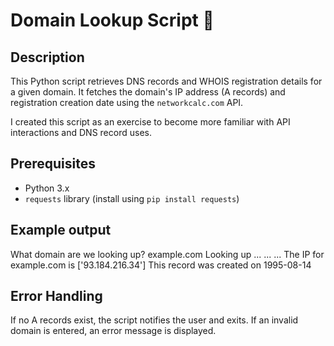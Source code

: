 # Domain Lookup Script &#128213;

## Description
This Python script retrieves DNS records and WHOIS registration details for a given domain. It fetches the domain's IP address (A records) and registration creation date using the `networkcalc.com` API. 

I created this script as an exercise to become more familiar with API interactions and DNS record uses. 

## Prerequisites
- Python 3.x
- `requests` library (install using `pip install requests`)

## Example output 
What domain are we looking up? 
example.com
Looking up ... ... ...
The IP for example.com is ['93.184.216.34']
This record was created on 1995-08-14

## Error Handling
If no A records exist, the script notifies the user and exits.
If an invalid domain is entered, an error message is displayed.
